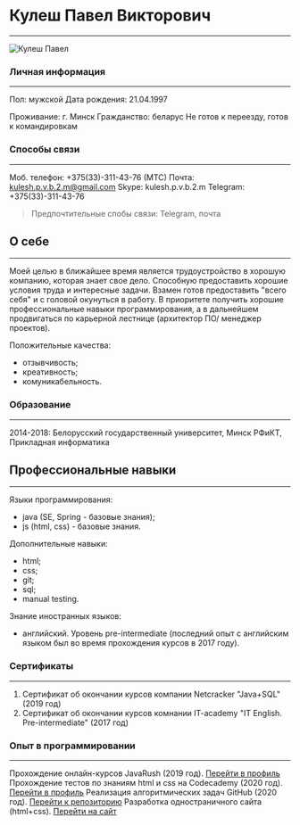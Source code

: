 # Кулеш Павел Викторович

------------
![Кулеш Павел](https://i.ibb.co/QvWjrTM/IMG-20190708-191101.jpg "Кулеш Павел")

### Личная информация
------------
Пол: мужской
Дата рождения: 21.04.1997

Проживание: г. Минск
Гражданство: беларус
Не готов к переезду, готов к командировкам

### Способы связи
------------
Моб. телефон: +375(33)-311-43-76 (МТС)
Почта: kulesh.p.v.b.2.m@gmail.com
Skype: kulesh.p.v.b.2.m
Telegram: +375(33)-311-43-76 
> Предпочтительные спобы связи: Telegram, почта

## О себе
------------
Моей целью в ближайшее время является трудоустройство в хорошую компанию, которая знает свое дело. Способную предоставить хорошие условия труда и интересные задачи. Взамен готов предоставить "всего себя" и с головой окунуться в работу. В приоритете получить хорошие профессиональные навыки программирования, а в дальнейшем продвигаться по карьерной лестнице (архитектор ПО/ менеджер проектов).

Положительные качества:
- отзывчивость;
- креативность;
- комуникабельность.

### Образование
------------
2014-2018:
Белорусский государственный университет, Минск
РФиКТ, Прикладная информатика

## Профессиональные навыки
------------
Языки программирования:
- java (SE, Spring - базовые знания);
- js (html, css) - базовые знания.

Дополнительные навыки:
- html;
- css;
- git;
- sql;
- manual testing.

Знание иностранных языков:
- английский. Уровень pre-intermediate (последний опыт с английским языком был во время прохождения курсов в 2017 году).

### Сертификаты
------------
1. Сертификат об окончании курсов компании Netcracker "Java+SQL" (2019 год)
2. Сертификат об окончании курсов комнании  IT-academy "IT English. Pre-intermediate" (2017 год)

### Опыт в программировании
------------
Прохождение онлайн-курсов JavaRush (2019 год). [Перейти в профиль](https://javarush.ru/users/2113937 "Перейти в профиль")
Прохождение тестов по знаниям html и css на Codecademy (2020 год). [Перейти в профиль](https://www.codecademy.com/profiles/qWaZaR21 "Перейти в профиль")
Реализация алгоритмических задач GitHub (2020 год). [Перейти к репозиторию](https://github.com/qWaZaR21/js-my-task "Перейти к репозиторию")
Разработка одностраничного сайта (html+css). [Перейти на сайт](http://transmaliya.com/ "Перейти на сайт")

